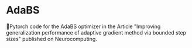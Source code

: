# AdaBS
🧀Pytorch code for the AdaBS optimizer in the Article "Improving generalization performance of adaptive gradient method via bounded step sizes" published on Neurocomputing.
